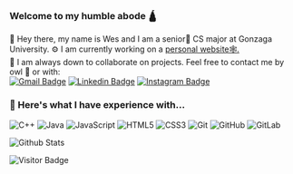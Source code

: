 ###  Welcome to my humble abode 🛕
👋 Hey there, my name is Wes and I am a senior👑 CS major at Gonzaga University. 
⚙️ I am currently working on a [personal website🕸️.](http://wesmuehlhausen.com/)    
🔗 I am always down to collaborate on projects. Feel free to contact me by owl 🦉 or with:  
[![Gmail Badge](https://img.shields.io/badge/-wesmuehlhausen@gmail.com-c14438?style=flat-square&logo=Gmail&logoColor=white&link=mailto:wesmuehlhausen@gmail.com)](mailto:wesmuehlhausen@gmail.com)
[![Linkedin Badge](https://img.shields.io/badge/-wesmuehlhausen-blue?style=flat-square&logo=Linkedin&logoColor=white&link=https://www.linkedin.com/in/wesley-muehlhausen-9584a3186/)](https://www.linkedin.com/in/wesley-muehlhausen-9584a3186/)
[![Instagram Badge](https://img.shields.io/badge/-wes_mu-purple?style=flat-square&logo=instagram&logoColor=white&link=https://instagram.com/wes_mu/)](https://instagram.com/wes_mu)
### 🧠 Here's what I have experience with...
![C++](https://img.shields.io/badge/-C++-00599C?style=flat-square&logo=c)
![Java](https://img.shields.io/badge/-java-E34A86?style=flat-square&logo=java)
![JavaScript](https://img.shields.io/badge/-JavaScript-black?style=flat-square&logo=javascript)
![HTML5](https://img.shields.io/badge/-HTML5-E34F26?style=flat-square&logo=html5&logoColor=white)
![CSS3](https://img.shields.io/badge/-CSS3-1572B6?style=flat-square&logo=css3)
![Git](https://img.shields.io/badge/-Git-black?style=flat-square&logo=git)
![GitHub](https://img.shields.io/badge/-GitHub-181717?style=flat-square&logo=github)
![GitLab](https://img.shields.io/badge/-GitLab-FCA121?style=flat-square&logo=gitlab)

![Github Stats](https://github-readme-stats.vercel.app/api?username=wesmuehlhausen&count_private=true&show_icons=true&include_all_commits=true)

![Visitor Badge](https://visitor-badge.laobi.icu/badge?page_id=wesmuehlhausen.wesmuehlhausen)

<!--
**wesmuehlhausen/wesmuehlhausen** is a ✨ _special_ ✨ repository because its `README.md` (this file) appears on your GitHub profile.

Here are some ideas to get you started:

- 🔭 I’m currently working on ...
- 🌱 I’m currently learning ...
- 👯 I’m looking to collaborate on ...
- 🤔 I’m looking for help with ...
- 💬 Ask me about ...
- 📫 How to reach me: ...
- 😄 Pronouns: ...
- ⚡ Fun fact: ...
-->
